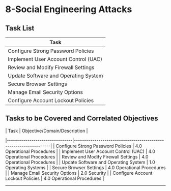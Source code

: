 # 8-Social Engineering Attacks

## Task List


| Task                           |
|--------------------------------|
| Configure Strong Password Policies |
| Implement User Account Control (UAC) |
| Review and Modify Firewall Settings |
| Update Software and Operating System |
| Secure Browser Settings        |
| Manage Email Security Options |
| Configure Account Lockout Policies |

## Tasks to be Covered and Correlated Objectives


| Task                           | Objective/Domain/Description                                      |

|--------------------------------|------------------------------------------------------------------|
| Configure Strong Password Policies | 4.0 Operational Procedures                                    |
| Implement User Account Control (UAC) | 4.0 Operational Procedures                                 |
| Review and Modify Firewall Settings | 4.0 Operational Procedures                                   |
| Update Software and Operating System | 1.0 Operating Systems                                      |
| Secure Browser Settings        | 4.0 Operational Procedures                                        |
| Manage Email Security Options | 2.0 Security                                                     |
| Configure Account Lockout Policies | 4.0 Operational Procedures                                   |

---


